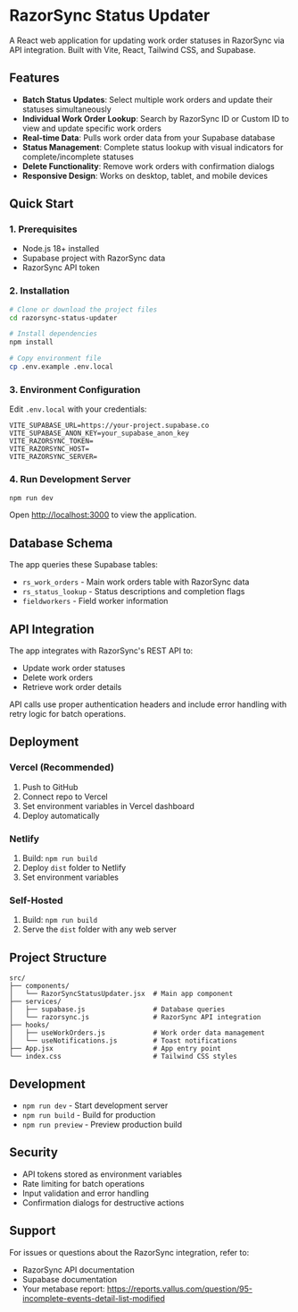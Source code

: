 # RazorSync Status Updater

A React web application for updating work order statuses in RazorSync via API integration. Built with Vite, React, Tailwind CSS, and Supabase.

## Features

- **Batch Status Updates**: Select multiple work orders and update their statuses simultaneously
- **Individual Work Order Lookup**: Search by RazorSync ID or Custom ID to view and update specific work orders
- **Real-time Data**: Pulls work order data from your Supabase database
- **Status Management**: Complete status lookup with visual indicators for complete/incomplete statuses
- **Delete Functionality**: Remove work orders with confirmation dialogs
- **Responsive Design**: Works on desktop, tablet, and mobile devices

## Quick Start

### 1. Prerequisites

- Node.js 18+ installed
- Supabase project with RazorSync data
- RazorSync API token

### 2. Installation

```bash
# Clone or download the project files
cd razorsync-status-updater

# Install dependencies
npm install

# Copy environment file
cp .env.example .env.local
```

### 3. Environment Configuration

Edit `.env.local` with your credentials:

```env
VITE_SUPABASE_URL=https://your-project.supabase.co
VITE_SUPABASE_ANON_KEY=your_supabase_anon_key
VITE_RAZORSYNC_TOKEN=
VITE_RAZORSYNC_HOST=
VITE_RAZORSYNC_SERVER=
```

### 4. Run Development Server

```bash
npm run dev
```

Open [http://localhost:3000](http://localhost:3000) to view the application.

## Database Schema

The app queries these Supabase tables:

- `rs_work_orders` - Main work orders table with RazorSync data
- `rs_status_lookup` - Status descriptions and completion flags  
- `fieldworkers` - Field worker information

## API Integration

The app integrates with RazorSync's REST API to:

- Update work order statuses
- Delete work orders
- Retrieve work order details

API calls use proper authentication headers and include error handling with retry logic for batch operations.

## Deployment

### Vercel (Recommended)

1. Push to GitHub
2. Connect repo to Vercel
3. Set environment variables in Vercel dashboard
4. Deploy automatically

### Netlify

1. Build: `npm run build`
2. Deploy `dist` folder to Netlify
3. Set environment variables

### Self-Hosted

1. Build: `npm run build`
2. Serve the `dist` folder with any web server

## Project Structure

```
src/
├── components/
│   └── RazorSyncStatusUpdater.jsx  # Main app component
├── services/
│   ├── supabase.js                 # Database queries
│   └── razorsync.js                # RazorSync API integration
├── hooks/
│   ├── useWorkOrders.js            # Work order data management
│   └── useNotifications.js         # Toast notifications
├── App.jsx                         # App entry point
└── index.css                       # Tailwind CSS styles
```

## Development

- `npm run dev` - Start development server
- `npm run build` - Build for production
- `npm run preview` - Preview production build

## Security

- API tokens stored as environment variables
- Rate limiting for batch operations
- Input validation and error handling
- Confirmation dialogs for destructive actions

## Support

For issues or questions about the RazorSync integration, refer to:
- RazorSync API documentation
- Supabase documentation
- Your metabase report: https://reports.vallus.com/question/95-incomplete-events-detail-list-modified
